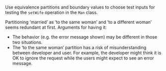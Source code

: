 <panel header="{{ icon_Q_A }} setWife">
<question type="text">

Use equivalence partitions and boundary values to choose test inputs for testing the `setWife` operation in the `Man` class.

<pic src="{{baseUrl}}/testCaseDesign/summary/exercises/images/manWoman.png" height="90" />
<p/>

<div slot="answer">

<pic src="{{baseUrl}}/testCaseDesign/summary/exercises/images/manWomanPartitions.png" height="300" />
<p/>

Partitioning ‘married’ as ‘to the same woman’ and ‘to a different woman’ seems redundant at first. Arguments for having it:

* The behavior (e.g. the error message shown) may be different in those two situations.
* The ‘to the same woman’ partition has a risk of misunderstanding between developer and user. For example, the developer might think it is OK to ignore the request while the users might expect to see an error message.

</div>
</question>
</panel>
